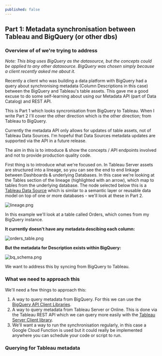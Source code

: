 ```yaml
---
published: false
---
```

## Part 1: Metadata synchronisation between Tableau and BigQuery (or other dbs)

### Overview of of we're trying to address

_Note: This blog uses BigQuery as the datasource, but the concepts could be applied to any other datasource. BigQuery was chosen simply because a client recently asked me about it._

Recently a client who was building a data platform with BigQuery had a query about synchronising metadata (Column Descriptions in this case) between the BigQuery and Tableau's table assets. This gave me a good excuse to do some self-learning about using our Metadata API (part of Data Catalog) and REST API.

This is Part 1 which looks syncronisation from BigQuery to Tableau. When I write Part 2 I'll cover the other direction which is the other direction; from Tableau to BigQuery.

Currently the metadata API only allows for updates of table assets, not of Tableau Data Sources. I'm hopeful that Data Sources metadata updates are supported via the API in a future release.

The aim in this is to introduce & show the concepts / API endpoints involved and not to provide production quality code.

First thing is to introduce what we're focused on. In Tableau Server assets are structured into a lineage, so you can see the end to end linkage between Dashboards & underlying Databases. In this case we're looking at the Tables section of the lineage (highlighted with an arrow), which map to tables from the underlying database. The node selected below this is a [Tableau Data Source](https://help.tableau.com/current/pro/desktop/en-us/publish_datasources_about.htm#:~:text=A%20Tableau%20data%20source%20consists,tables%20from%20different%20data%20types.) which is similar to a semantic layer or reusable data model on top of one or more databases - we'll look at these in Part 2.

![lineage.png]({{site.baseurl}}/_posts/lineage.png)

In this example we'll look at a table called Orders, which comes from my BigQuery instance.

**It currently doesn't have any metadata descibing each column:**

![orders_table.png]({{site.baseurl}}/_posts/orders_table.png)

**But the metadata for Description exists within BigQuery:**

![bq_schema.png]({{site.baseurl}}/_posts/bq_schema.png)

We want to address this by syncing from BigQuery to Tableau.

### What we need to approach this

We'll need a few things to approach this:

1. A way to query metadata from BigQuery. For this we can use the [BigQuery API Client Libraries](https://cloud.google.com/bigquery/docs/reference/libraries).
2. A way to query metadata from Tableau Server or Online. This is done via the Tableau REST API which we can query more easily with the [Tableau Server Client library](https://tableau.github.io/server-client-python/docs/).
3. We'll want a way to run the synchronisation regularly, in this case a Google Cloud Function is used but it could really be implemented anywhere you can schedule your code or script to run. 

### Querying for Tableau metadata



